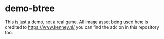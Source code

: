 # demo-btree

This is just a demo, not a real game. All image asset being used here is credited to https://www.kenney.nl/
you can find the add on in this repository too.
